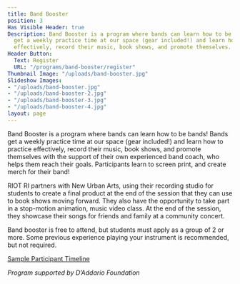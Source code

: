 ```yaml
---
title: Band Booster
position: 3
Has Visible Header: true
Description: Band Booster is a program where bands can learn how to be bands! Bands
  get a weekly practice time at our space (gear included!) and learn how to practice
  effectively, record their music, book shows, and promote themselves.
Header Button:
  Text: Register
  URL: "/programs/band-booster/register"
Thumbnail Image: "/uploads/band-booster.jpg"
Slideshow Images:
- "/uploads/band-booster.jpg"
- "/uploads/band-booster-2.jpg"
- "/uploads/band-booster-3.jpg"
- "/uploads/band-booster-4.jpg"
layout: page
---
```


Band Booster is a program where bands can learn how to be bands! Bands get a weekly practice time at our space (gear included!) and learn how to practice effectively, record their music, book shows, and promote themselves with the support of their own experienced band coach, who helps them reach their goals. Participants learn to screen print, and create merch for their band!

RIOT RI partners with New Urban Arts, using their recording studio for students to create a final product at the end of the session that they can use to book shows moving forward. They also have the opportunity to take part in a stop-motion animation, music video class. At the end of the session, they showcase their songs for friends and family at a community concert. 

Band booster is free to attend, but students must apply as a group of 2 or more. Some previous experience playing your instrument is recommended, but not required. 
 
[Sample Participant Timeline](https://docs.google.com/document/d/1yEZz7Y1mUrwUO6MGr8MWlEx-CcqcXc0QqDby-ixv3eQ/edit?usp=sharing)
 
*Program supported by D’Addario Foundation*
